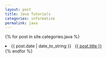 ```yaml
---
layout: post
title: Java Tutorials
categories: informative
permalink: java
---
```


{% for post in site.categories.java %}
 <li><span>{{ post.date | date_to_string }}</span> &nbsp; <a href="{{site.baseurl}}{{ post.url }}">{{ post.title }}</a></li>
{% endfor %}